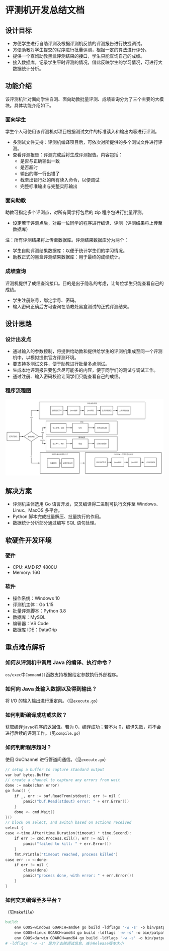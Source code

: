 # 评测机开发总结文档

## 设计目标

- 方便学生进行自助评测及根据评测机反馈的评测报告进行快捷调试。
- 方便助教对学生提交的程序进行批量评测，根据一定的算法进行评分。
- 提供一个查询助教黑盒评测结果的接口，学生只能查询自己的成绩。
- 接入数据库，记录学生平时评测的情况，借此反映学生的学习情况，可进行大数据统计分析。

## 功能介绍

该评测机针对面向学生自测、面向助教批量评测、成绩查询分为了三个主要的大模块。具体功能介绍如下。

### 面向学生

学生个人可使用该评测机对项目根据测试文件的标准读入和输出内容进行评测。

- 多测试文件支持：评测机编译项目后，可依次对所提供的多个测试文件进行评测。
- 查看评测报告：评测完成后将生成评测报告。内容包括：
  - 是否与正确输出一致
  - 是否超时
  - 输出的哪一行出错了
  - 截至出错行处的所有读入命令，以便调试
  - 完整标准输出与完整实际输出

### 面向助教

助教可指定多个评测点，对所有同学打包后的 zip 程序包进行批量评测。

- 设定若干评测点后，对每一位同学的程序进行编译、评测（评测结果将上传至数据库）

注：所有评测结果将上传至数据库。评测结果数据库分为两个：

- 学生自助评测结果数据库：以便于统计学生们的学习情况。
- 助教正式的黑盒评测结果数据库：用于最终的成绩统计。

### 成绩查询

评测机提供了成绩查询接口。目的是出于隐私的考虑，让每位学生只能查看自己的成绩。

- 学生注册账号，绑定学号、密码。
- 输入密码正确后方可查询在助教处黑盒测试的正式评测结果。

## 设计思路

### 设计出发点

- 通过输入的参数控制，将提供给助教和提供给学生的评测机集成至同一个评测机中，以模拟提供官方评测环境。
- 要支持多测试文件，便于助教进行批量多点测试。
- 生成本地评测报告要包含尽可能多的内容，便于同学们的测试与调试工作。
- 通过注册、输入密码校验让同学们只能查看自己的成绩。

### 程序流程图

![flow chart](img/flow.png)

## 解决方案

- 评测机主体选用 Go 语言开发，交叉编译得二进制可执行文件至 Windows、Linux、MacOS 多平台。
- Python 脚本完成批量解压、批量执行的作用。
- 数据统计分析部分通过编写 SQL 语句处理。

## 软硬件开发环境

### 硬件

- CPU: AMD R7 4800U
- Memory: 16G

### 软件

- 操作系统：Windows 10
- 评测机主体：Go 1.15
- 批量评测脚本：Python 3.8
- 数据库：MySQL
- 编辑器：VS Code
- 数据库 IDE：DataGrip

## 重点难点解析

### 如何从评测机中调用 Java 的编译、执行命令？

`os/exec`中`Command()`函数支持根据给定参数执行外部程序。

### 如何向 Java 处输入数据以及得到输出？

将 I/O 的输入输出进行重定向。（见`execute.go`）

### 如何判断编译成功或失败？

获取编译`javac`程序的返回值。若为 0，编译成功；若不为 0，编译失败，将不会进行后续的评测工作。（见`compile.go`）

### 如何判断程序超时？

使用 GoChannel 进行管道间通信。（见`execute.go`）

```go
// setup a buffer to capture standard output
var buf bytes.Buffer
// create a channel to capture any errors from wait
done := make(chan error)
go func() {
    if _, err := buf.ReadFrom(stdout); err != nil {
        panic("buf.Read(stdout) error: " + err.Error())
    }
    done <- cmd.Wait()
}()
// block on select, and switch based on actions received
select {
case <-time.After(time.Duration(timeout) * time.Second):
    if err := cmd.Process.Kill(); err != nil {
        panic("failed to kill: " + err.Error())
    }
    fmt.Println("timeout reached, process killed")
case err := <-done:
    if err != nil {
        close(done)
        panic("process done, with error: " + err.Error())
    }
}
```

### 如何交叉编译至多平台？

（见`Makefile`）

```makefile
build:
    env GOOS=windows GOARCH=amd64 go build -ldflags '-w -s' -o bin/patpat-windows-amd64.exe main.go
    env GOOS=linux GOARCH=amd64 go build -ldflags '-w -s' -o bin/patpat-linux-amd64 main.go
    env GOOS=darwin GOARCH=amd64 go build -ldflags '-w -s' -o bin/patpat-macos-amd64 main.go
# -ldflags '-w -s' 是为了去除调试信息，减小Release版本大小
```
